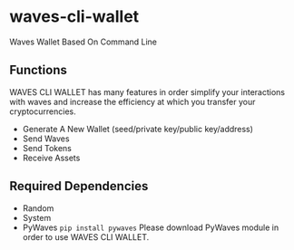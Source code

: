 # waves-cli-wallet
Waves Wallet Based On Command Line
## Functions
WAVES CLI WALLET has many features in order simplify your interactions with waves and increase the efficiency at which you transfer your cryptocurrencies.
- Generate A New Wallet (seed/private key/public key/address)
- Send Waves
- Send Tokens
- Receive Assets
## Required Dependencies
- Random
- System
- PyWaves
``` pip install pywaves ```
Please download PyWaves module in order to use WAVES CLI WALLET.
